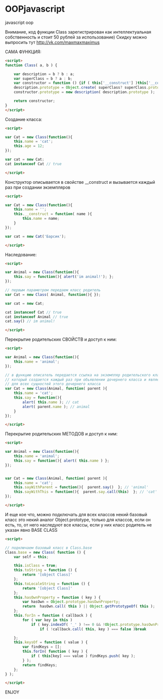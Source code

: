 OOPjavascript
=============

javascript oop 

Внимание, код функции Class зарегистрирован как интеллектуальная собственность и стоит 50 рублей за использование)
Скидку можно выпросить тут http://vk.com/maxmaxmaximus

САМА ФУНКЦИЯ:

```html
<script>
function Class( a, b ) {

	var description = b ? b : a;
	var superClass = b ? a : b;
	var constructor = function () {if ( this['__construct'] )this['__construct'].apply( this, arguments )};
	description.prototype = Object.create( superClass? superClass.prototype : Class.base ? Class.base.prototype : Object.prototype );
	constructor.prototype = new description( description.prototype );

	return constructor;
}
</script>
```



Создание класса:
```html
<script>

var Cat = new Class(function(){
	this.name = 'cat';
	this.age = 12;
});	

var cat = new Cat;
cat instanceof Cat // true

</script>
```


Конструктор описывается в свойстве   __construct   и вызывается каждый раз при создании экземпляров
```html
<script>

var Cat = new Class(function(){
	this.name = '';
	this.__construct = function( name ){
		this.name = name;
	}
});	

var cat = new Cat('Барсик');

</script>
```

Наследование:
```html
<script>

var Animal = new Class(function(){
	this.say = function(){ alert('im animal!'); };
});

// первым параметром передаем класс родитель
var Cat = new Class( Animal, function(){ });	

var cat = new Cat;

cat instanceof Cat // true
cat instanceof Animal // true
cat.say() // im animal!

</script>
```


Перекрытие родительских СВОЙСТВ и доступ к ним:

```html
<script>

var Animal = new Class(function(){
	this.name = 'animal';
});

// в функцию описатель передается ссылка на экземпляр родительского класса Animal, 
// который создается каждый раз при обьявлении дочернего класса и является общим 
// для всех сущностей этого дочернего класса
var Cat = new Class(Animal, function( parent ){
	this.name = 'cat';
	this.say = function(){
		alert( this.name ); // cat
		alert( parent.name ); // animal
	}
});

</script>
```


Перекрытие родительских МЕТОДОВ и доступ к ним:

```html
<script>

var Animal = new Class(function(){
	this.name = 'animal';
	this.say = function(){ alert( this.name ) };
});


var Cat = new Class(Animal, function( parent ){
	this.name = 'cat';
	this.sayWithParent = function(){  parent.say()  }; // 'animal'
	this.sayWithThis = function(){  parent.say.call(this)  }; // 'cat'
});

</script>
```





И еще кое что, можно подключать для всех классов некий базовый класс
это некий аналог Object.prototype, только для классов, если он есть, то, от него наследуют все классы,
если у них класс родитель не указан явно
BASE CLASS

```html
<script>

// подключаем базовый класс в Class.base
Class.base = new Class( function () {
	var self = this;

	this.isClass = true;
	this.toString = function () {
		return '[object Class]'
	};
	this.toLocaleString = function () {
		return '[object Class]'
	};
	this.hasOwnProperty = function ( key ) {
		var hasOwn = Object.prototype.hasOwnProperty;
		return  hasOwn.call( this ) || Object.getPrototypeOf( this );
	};
	this.forIn = function ( callback ) {
		for ( var key in this )
			if ( key.indexOf( '_' ) !== 0 && !Object.prototype.hasOwnProperty.call( self, key ) )
				if ( !callback.call( this, key ) === false )break

	};
	this.keysOf = function ( value ) {
		var findKeys = [];
		this.forIn( function ( key ) {
			if ( this[key] === value ) findKeys.push( key );
		} );
		return findKeys;
	};
} );

</script>
```




ENJOY